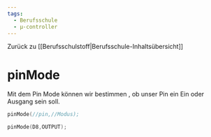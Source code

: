 ```yaml
---
tags:
  - Berufsschule
  - µ-controller
---
```

Zurück zu [[Berufsschulstoff|Berufsschule-Inhaltsübersicht]]
# pinMode

Mit dem Pin Mode können wir bestimmen , ob unser Pin ein Ein oder Ausgang sein soll.

```c
pinMode(//pin,//Modus);

pinMode(D8,OUTPUT);
```